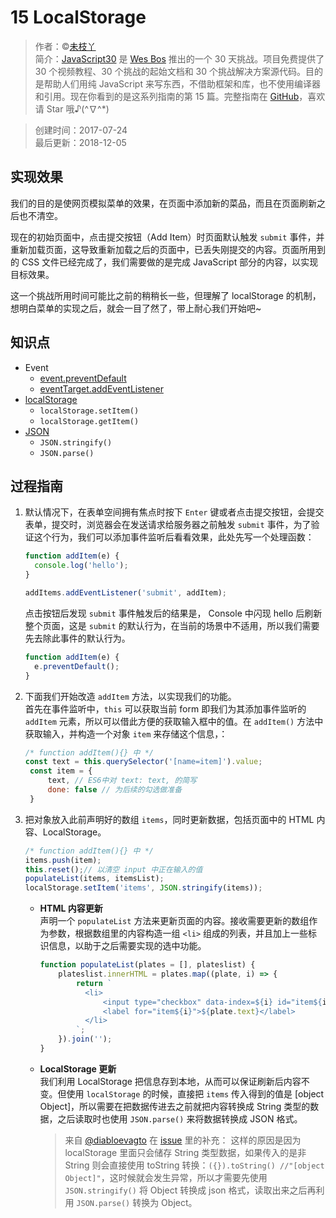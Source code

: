 # 15 LocalStorage

> 作者：©[未枝丫](https://github.com/soyaine)  
> 简介：[JavaScript30](https://javascript30.com) 是 [Wes Bos](https://github.com/wesbos) 推出的一个 30 天挑战。项目免费提供了 30 个视频教程、30 个挑战的起始文档和 30 个挑战解决方案源代码。目的是帮助人们用纯 JavaScript 来写东西，不借助框架和库，也不使用编译器和引用。现在你看到的是这系列指南的第 15 篇。完整指南在 [GitHub](https://github.com/soyaine/JavaScript30)，喜欢请 Star 哦♪(^∇^*)

> 创建时间：2017-07-24    
> 最后更新：2018-12-05

## 实现效果

我们的目的是使网页模拟菜单的效果，在页面中添加新的菜品，而且在页面刷新之后也不清空。

现在的初始页面中，点击提交按钮（Add Item）时页面默认触发 `submit` 事件，并重新加载页面，这导致重新加载之后的页面中，已丢失刚提交的内容。页面所用到的 CSS 文件已经完成了，我们需要做的是完成 JavaScript 部分的内容，以实现目标效果。

这一个挑战所用时间可能比之前的稍稍长一些，但理解了 localStorage 的机制，想明白菜单的实现之后，就会一目了然了，带上耐心我们开始吧~

## 知识点

- Event
    - [event.preventDefault](https://developer.mozilla.org/zh-CN/docs/Web/API/Event/preventDefault)
    - [eventTarget.addEventListener](https://developer.mozilla.org/zh-CN/docs/Web/API/EventTarget/addEventListener)
- [localStorage](https://developer.mozilla.org/zh-CN/docs/Web/API/Storage/LocalStorage)
    - `localStorage.setItem()`
    - `localStorage.getItem()`
- [JSON](https://developer.mozilla.org/zh-CN/docs/Web/JavaScript/Reference/Global_Objects/JSON)
    - `JSON.stringify()`
    - `JSON.parse()`

## 过程指南

1. 默认情况下，在表单空间拥有焦点时按下 `Enter` 键或者点击提交按钮，会提交表单，提交时，浏览器会在发送请求给服务器之前触发 `submit` 事件，为了验证这个行为，我们可以添加事件监听后看看效果，此处先写一个处理函数：

   ```js
   function addItem(e) {
     console.log('hello');
   }
   
   addItems.addEventListener('submit', addItem);
   ```

   点击按钮后发现 `submit` 事件触发后的结果是， Console 中闪现 hello 后刷新整个页面，这是 `submit` 的默认行为，在当前的场景中不适用，所以我们需要先去除此事件的默认行为。

   ```js
   function addItem(e) {
     e.preventDefault();
   }
   ```

2. 下面我们开始改造 `addItem` 方法，以实现我们的功能。  
   首先在事件监听中，`this` 可以获取当前 form 即我们为其添加事件监听的 `addItem` 元素，所以可以借此方便的获取输入框中的值。在 `addItem()` 方法中获取输入，并构造一个对象 `item` 来存储这个信息，：

    ```js
   /* function addItem(){} 中 */
   const text = this.querySelector('[name=item]').value;
     const item = {
         text, // ES6中对 text: text, 的简写
         done: false // 为后续的勾选做准备
     }
    ```

3. 把对象放入此前声明好的数组 `items`，同时更新数据，包括页面中的 HTML 内容、LocalStorage。

   ```js
   /* function addItem(){} 中 */
   items.push(item);
   this.reset();// 以清空 input 中正在输入的值
   populateList(items, itemsList);
   localStorage.setItem('items', JSON.stringify(items));
   ```

    - **HTML 内容更新**  
      声明一个 `populateList` 方法来更新页面的内容。接收需要更新的数组作为参数，根据数组里的内容构造一组 `<li>` 组成的列表，并且加上一些标识信息，以助于之后需要实现的选中功能。

      ```js
      function populateList(plates = [], plateslist) {
          plateslist.innerHTML = plates.map((plate, i) => {
              return `
                <li>
                    <input type="checkbox" data-index=${i} id="item${i}" ${plate.done ? 'checked' : ''} >
                    <label for="item${i}">${plate.text}</label>
                </li>
              `;
          }).join('');
      }
      ```

    - **LocalStorage 更新**  
      我们利用 LocalStorage 把信息存到本地，从而可以保证刷新后内容不变。但使用 `localStorage` 的时候，直接把 `items` 传入得到的值是 [object Object]，所以需要在把数据传进去之前就把内容转换成 String 类型的数据，之后读取时也使用 `JSON.parse()` 来将数据转换成 JSON 格式。

      > 来自 [@diabloevagto](https://github.com/diabloevagto) 在 [issue](https://github.com/soyaine/JavaScript30/issues/32) 里的补充：
      > 这样的原因是因为 localStorage 里面只会储存 String 类型数据，如果传入的是非 String 则会直接使用 toString 转换：`({}).toString() //"[object Object]"`，这时候就会发生异常，所以才需要先使用 `JSON.stringify()` 将 Object 转换成 json 格式，读取出来之后再利用 `JSON.parse()` 转换为 Object。
